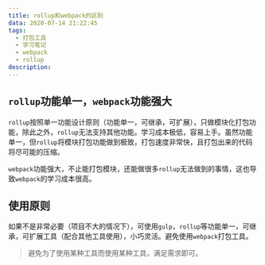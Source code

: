 ```yaml
---
title: rollup和webpack的区别
data: 2020-07-14 21:22:45
tags:
  - 打包工具
  - 学习笔记
  - webpack
  - rollup
description:
---
```


## `rollup`功能单一，`webpack`功能强大

`rollup`按照单一功能设计原则（功能单一，可继承，可扩展），只做模块化打包功能，除此之外，`rollup`无法支持其他功能。学习成本极低，容易上手。虽然功能单一，但`rollup`将模块打包功能做到极致，打包速度非常快，且打包出来的代码将尽可能的压缩。

`webpack`功能强大，不止能打包模块，还能做很多`rollup`无法做到的事情，这也导致`webpack`的学习成本很高。

## 使用原则

如果不是非常必要（项目不大的情况下），可使用`gulp`，`rollup`等功能单一，可继承，可扩展工具（配合其他工具使用），小巧灵活。避免使用`webpack`打包工具。

> 避免为了使用某种工具而使用某种工具，满足需求即可。
